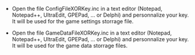 * Open the file ConfigFileXORKey.inc in a text editor (Notepad, Notepad++, UltraEdit, GPEPad, ... or Delphi) and personnalize your key. It will be used for the game settings storrage file.

* Open the file GameDataFileXORKey.inc in a text editor (Notepad, Notepad++, UltraEdit, GPEPad, ... or Delphi) and personnalize your key. It will be used for the game data storrage files.
